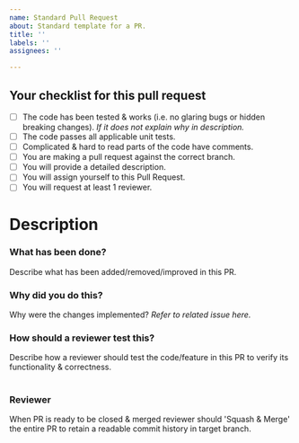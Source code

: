 ```yaml
---
name: Standard Pull Request
about: Standard template for a PR.
title: ''
labels: ''
assignees: ''

---
```


## Your checklist for this pull request

- [ ] The code has been tested & works (i.e. no glaring bugs or hidden breaking changes). *If it does not explain why in description.*
- [ ] The code passes all applicable unit tests.
- [ ] Complicated & hard to read parts of the code have comments.
- [ ] You are making a pull request against the correct branch.
- [ ] You will provide a detailed description.
- [ ] You will assign yourself to this Pull Request.
- [ ] You will request at least 1 reviewer.

# Description

### What has been done?
Describe what has been added/removed/improved in this PR.

### Why did you do this?
Why were the changes implemented? *Refer to related issue here.*

### How should a reviewer test this?
Describe how a reviewer should test the code/feature in this PR to verify its functionality & correctness.

#

### Reviewer
When PR is ready to be closed & merged reviewer should 'Squash & Merge' the entire PR to retain a readable commit history in target branch.
